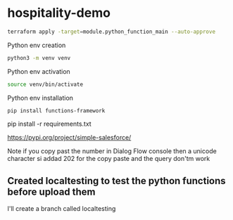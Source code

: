 # hospitality-demo

```sh
terraform apply -target=module.python_function_main --auto-approve
```

Python env creation
```sh
python3 -m venv venv
```

Python env activation
```sh
source venv/bin/activate
```
Python env installation
```sh
pip install functions-framework
```

pip install -r requirements.txt


https://pypi.org/project/simple-salesforce/

Note if you copy past the number in Dialog Flow console then a unicode character si addad 202 for the copy paste and the query don'tm work

## Created localtesting to test the python functions before upload them
I'll create a branch called localtesting
